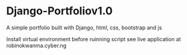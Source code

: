 # Django-Portfoliov1.0
A simple portfolio built with Django, html, css, bootstrap and js

Install virtual environment before ruinning script
see live application at robinokwanma.cyber.ng
